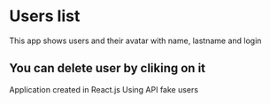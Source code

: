 # Users list
This app shows users and their avatar with name, lastname and login

## You can delete user by cliking on it

Application created in React.js 
Using API fake users

